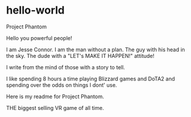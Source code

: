 # hello-world
Project Phantom

Hello you powerful people!

I am Jesse Connor. 
I am the man without a plan.
The guy with his head in the sky. 
The dude with a "LET's MAKE IT HAPPEN!" attitude!

I write from the mind of those with a story to tell. 

I like spending 8 hours a time playing Blizzard games and DoTA2 and spending over the odds on things I dont' use.

Here is my readme for Project Phantom.

THE biggest selling VR game of all time.
